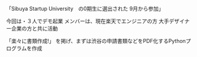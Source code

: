 

「Sibuya Startup University　の0期生に選出された 9月から参加」

今回は・３人でデモ起業
メンバーは、現在楽天でエンジニアの方
大手デザイナー企業の方と共に活動

「楽々に書類作成!」
を掲げ、まずは渋谷の申請書類などをPDF化するPythonプログラムを作成

